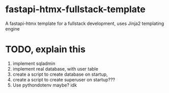 # fastapi-htmx-fullstack-template
A fastapi-htmx template for a fullstack development, uses Jinja2 templating engine

# TODO, explain this 
1. implement sqladmin
2. implement real database, with user table
3. create a script to create database on startup, 
4. create a script to create superuser on startup???
5. Use pythondotenv maybe? idk
